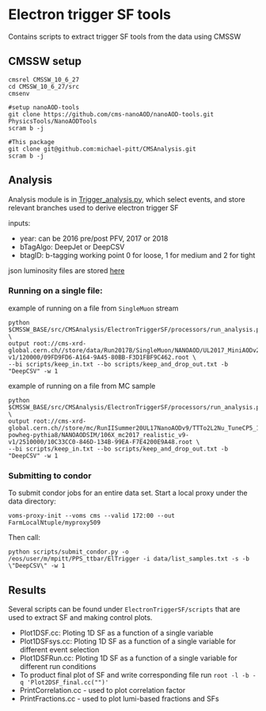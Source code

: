 # Electron trigger SF tools

Contains scripts to extract trigger SF tools from the data using CMSSW

## CMSSW setup
```
cmsrel CMSSW_10_6_27
cd CMSSW_10_6_27/src
cmsenv

#setup nanoAOD-tools
git clone https://github.com/cms-nanoAOD/nanoAOD-tools.git PhysicsTools/NanoAODTools
scram b -j

#This package
git clone git@github.com:michael-pitt/CMSAnalysis.git
scram b -j
```

## Analysis

Analysis module is in [Trigger_analysis.py](https://github.com/michael-pitt/CMSAnalysis/blob/main/ElectronTriggerSF/python/Trigger_analysis.py), which select events, and store relevant branches used to derive electron trigger SF

inputs:
- year: can be 2016 pre/post PFV, 2017 or 2018
- bTagAlgo: DeepJet or DeepCSV
- btagID: b-tagging working point 0 for loose, 1 for medium and 2 for tight

json luminosity files are stored [here](https://github.com/michael-pitt/CMSAnalysis/tree/main/ElectronTriggerSF/data/json)

### Running on a single file:

example of running on a file from `SingleMuon` stream
```
python $CMSSW_BASE/src/CMSAnalysis/ElectronTriggerSF/processors/run_analysis.py \
output root://cms-xrd-global.cern.ch//store/data/Run2017B/SingleMuon/NANOAOD/UL2017_MiniAODv2_NanoAODv9-v1/120000/09FD9FD6-A164-9A45-80BB-F3D1FBF9C462.root \
--bi scripts/keep_in.txt --bo scripts/keep_and_drop_out.txt -b "DeepCSV" -w 1

```

example of running on a file from MC sample
```
python $CMSSW_BASE/src/CMSAnalysis/ElectronTriggerSF/processors/run_analysis.py \
output root://cms-xrd-global.cern.ch//store/mc/RunIISummer20UL17NanoAODv9/TTTo2L2Nu_TuneCP5_13TeV-powheg-pythia8/NANOAODSIM/106X_mc2017_realistic_v9-v1/2510000/10C33CC0-846D-134B-99EA-F7E4200E9A48.root \
--bi scripts/keep_in.txt --bo scripts/keep_and_drop_out.txt -b "DeepCSV" -w 1

```

### Submitting to condor

To submit condor jobs for an entire data set.
Start a local proxy under the data directory:

```
voms-proxy-init --voms cms --valid 172:00 --out FarmLocalNtuple/myproxy509
```

Then call:

```
python scripts/submit_condor.py -o /eos/user/m/mpitt/PPS_ttbar/ElTrigger -i data/list_samples.txt -s -b \"DeepCSV\" -w 1
```
## Results

Several scripts can be found under `ElectronTriggerSF/scripts` that are used to extract SF and making control plots.

   * Plot1DSF.cc: Ploting 1D SF as a function of a single variable
   * Plot1DSFsys.cc: Ploting 1D SF as a function of a single variable for different event selection
   * Plot1DSFRun.cc: Ploting 1D SF as a function of a single variable for different run conditions
   * To product final plot of SF and write corresponding file run `root -l -b -q 'Plot2DSF_final.cc("")'`
   * PrintCorrelation.cc - used to plot correlation factor
   * PrintFractions.cc - used to plot lumi-based fractions and SFs

